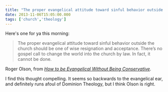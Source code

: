 ```yaml
---
title: "The proper evangelical attitude toward sinful behavior outside the church"
date: 2013-11-06T15:05:00.000
tags: ['church','theology']
---
```


Here's one for ya this morning:

> The proper evangelical attitude toward sinful behavior outside the church should be one of wise resignation and acceptance. There’s no gospel call to change the world into the church by law. In fact, it cannot be done.

Roger Olson, from _[How to be Evangelical Without Being Conservative](http://www.amazon.com/gp/product/B00512QGNC/ref=as_li_ss_tl?ie=UTF8&camp=1789&creative=390957&creativeASIN=B00512QGNC&linkCode=as2&tag=chrishubbs-20)_.

I find this thought compelling. It seems so backwards to the evangelical ear, and definitely runs afoul of Dominion Theology, but I think Olson is right.
